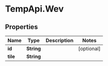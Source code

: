 # TempApi.Wev

## Properties

Name | Type | Description | Notes
------------ | ------------- | ------------- | -------------
**id** | **String** |  | [optional] 
**tile** | **String** |  | 


